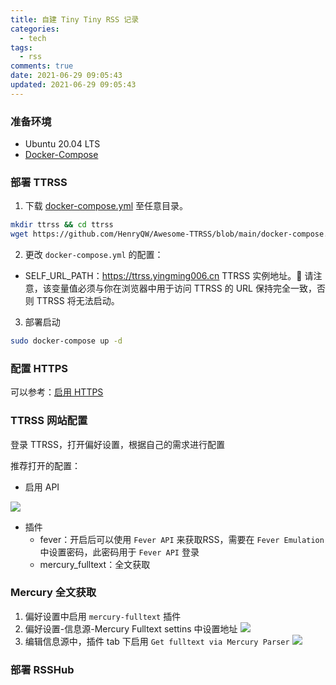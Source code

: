 ```yaml
---
title: 自建 Tiny Tiny RSS 记录
categories:
  - tech
tags:
  - rss
comments: true
date: 2021-06-29 09:05:43
updated: 2021-06-29 09:05:43
---
```


### 准备环境

- Ubuntu 20.04 LTS
- [Docker-Compose](https://yingming006.cn/install-software-in-ubuntu/#Docker-Composer)

### 部署 TTRSS

1. 下载 [docker-compose.yml](https://github.com/HenryQW/Awesome-TTRSS/blob/main/docker-compose.yml) 至任意目录。

<!-- more -->

```bash
mkdir ttrss && cd ttrss
wget https://github.com/HenryQW/Awesome-TTRSS/blob/main/docker-compose.yml
```

2. 更改 `docker-compose.yml` 的配置：

- SELF_URL_PATH：https://ttrss.yingming006.cn
  TTRSS 实例地址。🔴 请注意，该变量值必须与你在浏览器中用于访问 TTRSS 的 URL 保持完全一致，否则 TTRSS 将无法启动。

3. 部署启动

```bash
sudo docker-compose up -d
```

### 配置 HTTPS

可以参考：[启用 HTTPS](https://yingming006.cn/support-https-with-let-s-encrypt/)

### TTRSS 网站配置

登录 TTRSS，打开偏好设置，根据自己的需求进行配置

推荐打开的配置：

- 启用 API

![](https://cdn.jsdelivr.net/gh/yingming006/img-hosting/PicGo/ttrss-open-api.png)

- 插件
  - fever：开启后可以使用 `Fever API` 来获取RSS，需要在 `Fever Emulation` 中设置密码，此密码用于 `Fever API` 登录
  - mercury_fulltext：全文获取

### Mercury 全文获取

1. 偏好设置中启用 `mercury-fulltext` 插件
2. 偏好设置-信息源-Mercury Fulltext settins 中设置地址
  ![](https://cdn.jsdelivr.net/gh/yingming006/img-hosting/PicGomercury-fulltext.png)
3. 编辑信息源中，插件 tab 下启用 `Get fulltext via Mercury Parser`
  ![](https://cdn.jsdelivr.net/gh/yingming006/img-hosting/PicGoopen-mercury-fulltext.png)

### 部署 RSSHub

